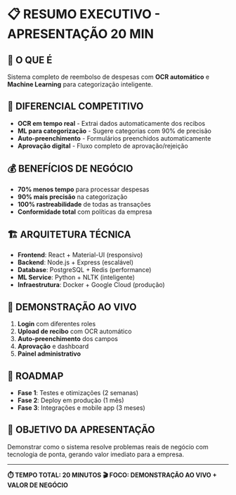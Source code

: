 # 📋 RESUMO EXECUTIVO - APRESENTAÇÃO 20 MIN

## 🎯 **O QUE É**
Sistema completo de reembolso de despesas com **OCR automático** e **Machine Learning** para categorização inteligente.

## 🚀 **DIFERENCIAL COMPETITIVO**
- **OCR em tempo real** - Extrai dados automaticamente dos recibos
- **ML para categorização** - Sugere categorias com 90% de precisão
- **Auto-preenchimento** - Formulários preenchidos automaticamente
- **Aprovação digital** - Fluxo completo de aprovação/rejeição

## 💰 **BENEFÍCIOS DE NEGÓCIO**
- **70% menos tempo** para processar despesas
- **90% mais precisão** na categorização
- **100% rastreabilidade** de todas as transações
- **Conformidade total** com políticas da empresa

## 🏗️ **ARQUITETURA TÉCNICA**
- **Frontend**: React + Material-UI (responsivo)
- **Backend**: Node.js + Express (escalável)
- **Database**: PostgreSQL + Redis (performance)
- **ML Service**: Python + NLTK (inteligente)
- **Infraestrutura**: Docker + Google Cloud (produção)

## 📱 **DEMONSTRAÇÃO AO VIVO**
1. **Login** com diferentes roles
2. **Upload de recibo** com OCR automático
3. **Auto-preenchimento** dos campos
4. **Aprovação** e dashboard
5. **Painel administrativo**

## 🔮 **ROADMAP**
- **Fase 1**: Testes e otimizações (2 semanas)
- **Fase 2**: Deploy em produção (1 mês)
- **Fase 3**: Integrações e mobile app (3 meses)

## 🎯 **OBJETIVO DA APRESENTAÇÃO**
Demonstrar como o sistema resolve problemas reais de negócio com tecnologia de ponta, gerando valor imediato para a empresa.

---

**⏱️ TEMPO TOTAL: 20 MINUTOS**
**🎬 FOCO: DEMONSTRAÇÃO AO VIVO + VALOR DE NEGÓCIO**
